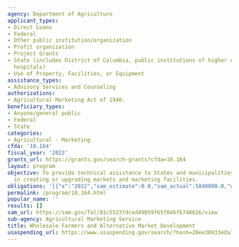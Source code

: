 ```yaml
---
agency: Department of Agriculture
applicant_types:
- Direct Loans
- Federal
- Other public institution/organization
- Profit organization
- Project Grants
- State (includes District of Columbia, public institutions of higher education and
  hospitals)
- Use of Property, Facilities, or Equipment
assistance_types:
- Advisory Services and Counseling
authorizations:
- Agricultural Marketing Act of 1946.
beneficiary_types:
- Anyone/general public
- Federal
- State
categories:
- Agricultural - Marketing
cfda: '10.164'
fiscal_year: '2022'
grants_url: https://grants.gov/search-grants?cfda=10.164
layout: program
objective: To provide technical assistance to States and municipalities interested
  in creating or upgrading markets and marketing facilities.
obligations: '[{"x":"2022","sam_estimate":0.0,"sam_actual":5840000.0,"usa_spending_actual":1997355.0},{"x":"2023","sam_estimate":5524000.0,"sam_actual":0.0,"usa_spending_actual":1421037.61},{"x":"2024","sam_estimate":5321000.0,"sam_actual":0.0,"usa_spending_actual":1115937.23}]'
permalink: /program/10.164.html
popular_name: ''
results: []
sam_url: https://sam.gov/fal/81c5523fdced49059f65f04bf6748616/view
sub-agency: Agricultural Marketing Service
title: Wholesale Farmers and Alternative Market Development
usaspending_url: https://www.usaspending.gov/search/?hash=28ee30933eda3bfdccec512b65dd617a
---
```

